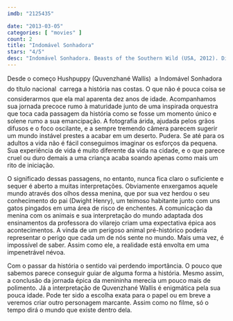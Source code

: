 ```yaml
---
imdb: "2125435"

date: "2013-03-05"
categories: [ "movies" ]
count: 2
title: "Indomável Sonhadora"
stars: "4/5"
desc: "Indomável Sonhadora. Beasts of the Southern Wild (USA, 2012). Dirigido por Benh Zeitlin. Escrito por Lucy Alibar, Benh Zeitlin, Lucy Alibar. Com Quvenzhané Wallis, Dwight Henry, Levy Easterly, Lowell Landes, Pamela Harper, Gina Montana, Amber Henry, Jonshel Alexander, Nicholas Clark."
---
```

Desde o começo Hushpuppy (Quvenzhané Wallis)  a Indomável Sonhadora do título nacional  carrega a história nas costas. O que não é pouca coisa se considerarmos que ela mal aparenta dez anos de idade. Acompanhamos sua jornada precoce rumo à maturidade junto de uma inspirada orquestra que toca cada passagem da história como se fosse um momento único e solene rumo a sua emancipação. A fotografia árida, ajudada pelos grãos difusos e o foco oscilante, e a sempre tremendo câmera parecem sugerir um mundo instável prestes a acabar em um deserto. Pudera. Se até para os adultos a vida não é fácil conseguimos imaginar os esforços da pequena. Sua experiência de vida é muito diferente da vida na cidade, e o que parece cruel ou duro demais a uma criança acaba soando apenas como mais um rito de iniciação.

O significado dessas passagens, no entanto, nunca fica claro o suficiente e sequer é aberto a muitas interpretações. Obviamente enxergamos aquele mundo através dos olhos dessa menina, que por sua vez herdou o seu conhecimento do pai (Dwight Henry), um teimoso habitante junto com uns gatos pingados em uma área de risco de enchentes. A comunicação da menina com os animais e sua interpretação do mundo adaptada dos ensinamentos da professora do vilarejo criam uma expectativa épica aos acontecimentos. A vinda de um perigoso animal pré-histórico poderia representar o perigo que cada um de nós sente no mundo. Mais uma vez, é impossível de saber. Assim como ele, a realidade está envolta em uma impenetrável névoa.

Com o passar da história o sentido vai perdendo importância. O pouco que sabemos parece conseguir guiar de alguma forma a história. Mesmo assim, a conclusão da jornada épica da menininha merecia um pouco mais de polimento. Já a interpretação de Quvenzhané Wallis é enigmática pela sua pouca idade. Pode ter sido a escolha exata para o papel ou em breve a veremos criar outro personagem marcante. Assim como no filme, só o tempo dirá o mundo que existe dentro dela.
